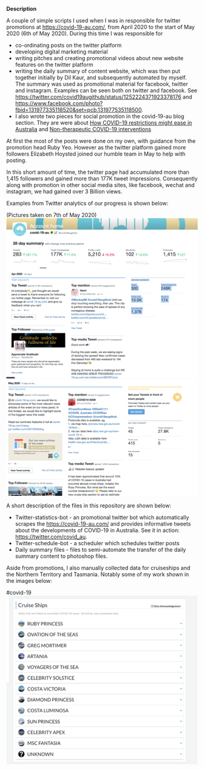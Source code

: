 
__Description__

A couple of simple scripts I used when I was in responsible for twitter promotions at https://covid-19-au.com/, from April 2020 to the start of May 2020 (6th of May 2020). During this time I was responsible for 

* co-ordinating posts on the twitter platform  
* developing digital marketing material 
* writing pitches and creating promotional videos about new website features on the twitter platform
* writing the daily summary of content website, which was then put together initially by Dil Kaur, and subsequently automated by myself. The summary was used as promotional material for facebook, twitter and instagram. Examples can be seen both on twitter and facebook.  See https://twitter.com/covid19augithub/status/1252224371923378176 and https://www.facebook.com/photo?fbid=131977335118520&set=pcb.131977535118500. 
* I also wrote two pieces for social promotion in the covid-19-au blog section. They are were about [How COVID-19 restrictions might ease in Australia](https://covid-19-au.com/blog/post/Planning_a_road_to_recovery_How_will_COVID_19_restrictions_ease_in_Australia_) and [Non-therapeutic COVID-19 interventions](https://covid-19-au.com/blog/post/Non_therapeutic_COVID_19_interventions)



At first the most of the posts were done on my own, with guidance from the promotion head Ruby Yeo. However as the twitter platform gained more followers Elizabeth Hoysted joined our humble team in May to help with posting. 

In this short amount of time, the twitter page had accumulated more than 1,415 followers and gained more than 177K tweet impressions. Consequently along with promotion in other social media sites, like facebook, wechat and instagram, we had gained over 3 Billion views. 

Examples from Twitter analytics of our progress is shown below: 

(Pictures taken on 7th of May 2020)
![](Images/twitter-home.png)
![](Images/twitter-april.png)
![](Images/twitter-may.png)

A short description of the files in this repository are shown below:

* Twitter-statistics-bot - an promotional twitter bot which automatically scrapes the https://covid-19-au.com/ and provides informative tweets about the developments of COVID-19 in Australia. See it in action: https://twitter.com/covid_au. 
* Twitter-schedule-bot - a scheduler which schedules twitter posts 
* Daily summary files - files to semi-automate the transfer of the daily summary content to photoshop files. 


Aside from promotions, I also manually collected data for cruiseships and the Northern Territory and Tasmania. Notably some of my work shown in the images below: 


#covid-19
![](Images/cruiseships.png)
